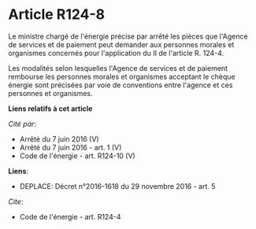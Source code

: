 # Article R124-8

Le ministre chargé de l'énergie précise par arrêté les pièces que l'Agence de services et de paiement peut demander aux
personnes morales et organismes concernés pour l'application du II de l'article R. 124-4. 

Les modalités selon lesquelles l'Agence de services et de paiement rembourse les personnes morales et organismes acceptant le
chèque énergie sont précisées par voie de conventions entre l'agence et ces personnes et organismes.

**Liens relatifs à cet article**

_Cité par_:

  - Arrêté du 7 juin 2016 (V)
  - Arrêté du 7 juin 2016 - art. 1 (V)
  - Code de l'énergie - art. R124-10 (V)

**Liens**:

  - DEPLACE: Décret n°2016-1618 du 29 novembre 2016 - art. 5

_Cite_:

  - Code de l'énergie - art. R124-4
